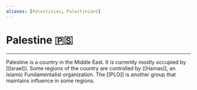 ```yaml
---
aliases: [Palestinian, Palestinians]
---
```

# Palestine 🇵🇸

---
Palestine is a country in the Middle East. It is currently mostly occupied by [[Israel]]. Some regions of the country are controlled by [[Hamas]], an Islamic Fundamentalist organization. The [[PLO]] is another group that maintains influence in some regions.